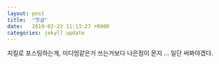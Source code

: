 ```yaml
---
layout: post
title:  "첫글"
date:   2019-02-22 11:13:27 +0900
categories: jekyll update
---
```



지킬로 포스팅하는게, 미디엄같은거 쓰는거보다 나은점이 몬지 ... 일단 써봐야겠다.



